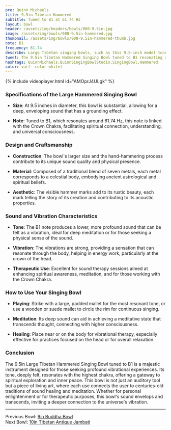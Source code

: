 ```yaml
---
pre: Quinn Michaels
title: 9.5in Tibetan Hammered
subtitle: Tuned to B1 at 61.74 Hz
layout: bowl
header: /assets/img/headers/bowls/008-9.5in.jpg
image: /assets/img/bowls/008-9.5in-hammered.jpg
thumbnail: /assets/img/bowls/008-9.5in-hammered-thumb.jpg
note: B1
frequency: 61.74
describe: Large Tibetan singing bowls, such as this 9.5-inch model tuned to B1, are revered for their deep, resonant tones that fill spaces with vibrations felt more than heard. Hand-hammered from traditional alloys, these bowls are not only musical instruments but also tools for meditation, sound healing, and spiritual practices.
tweet: The 9.5in Tibetan Hammered Singing Bowl tuned to B1 resonating at 61.74 Hz.
hashtags: QuinnMichaels,QuinnSingingBowlStudio,SingingBowl,Hammered
color: var(--color-white)
---
```


{% include videoplayer.html id="AMOprJ4ULgk" %}

### Specifications of the Large Hammered Singing Bowl

- **Size**: At 9.5 inches in diameter, this bowl is substantial, allowing for a deep, enveloping sound that has a grounding effect.

- **Note**: Tuned to B1, which resonates around 61.74 Hz, this note is linked with the Crown Chakra, facilitating spiritual connection, understanding, and universal consciousness.

### Design and Craftsmanship

- **Construction**: The bowl's larger size and the hand-hammering process contribute to its unique sound quality and physical presence.

- **Material**: Composed of a traditional blend of seven metals, each metal corresponds to a celestial body, embodying ancient astrological and spiritual beliefs.

- **Aesthetic**: The visible hammer marks add to its rustic beauty, each mark telling the story of its creation and contributing to its acoustic properties.

### Sound and Vibration Characteristics

- **Tone**: The B1 note produces a lower, more profound sound that can be felt as a vibration, ideal for deep meditation or for those seeking a physical sense of the sound.

- **Vibration**: The vibrations are strong, providing a sensation that can resonate through the body, helping in energy work, particularly at the crown of the head.

- **Therapeutic Use**: Excellent for sound therapy sessions aimed at enhancing spiritual awareness, meditation, and for those working with the Crown Chakra.

### How to Use Your Singing Bowl

- **Playing**: Strike with a large, padded mallet for the most resonant tone, or use a wooden or suede mallet to circle the rim for continuous singing.

- **Meditation**: Its deep sound can aid in achieving a meditative state that transcends thought, connecting with higher consciousness.

- **Healing**: Place near or on the body for vibrational therapy, especially effective for practices focused on the head or for overall relaxation.

### Conclusion

The 9.5in Large Tibetan Hammered Singing Bowl tuned to B1 is a majestic instrument designed for those seeking profound vibrational experiences. Its tone, deeply felt, resonates with the highest chakra, offering a gateway to spiritual exploration and inner peace. This bowl is not just an auditory tool but a piece of living art, where each use connects the user to centuries-old traditions of sound healing and meditation. Whether for personal enlightenment or for therapeutic purposes, this bowl's sound envelops and transcends, inviting a deeper connection to the universe's vibration.

---

Previous Bowl: [9in Buddha Bowl](007-9in-buddha)  
Next Bowl: [10in Tibetan Antique Jambati](009-10in-antique)
